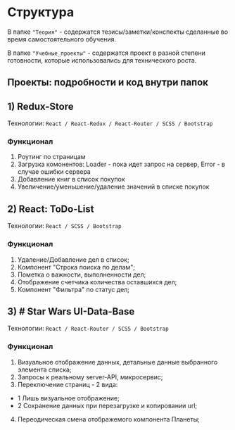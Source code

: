 # Структура
В папке `"Теория"` - содержатся тезисы/заметки/конспекты сделанные во время самостоятельного обучения.

В папке `"Учебные_проекты"` - содержатся проект в разной степени готовности, которые использовались для технического роста.

## Проекты: подробности и код внутри папок
## 1) Redux-Store
Технологии: `React / React-Redux / React-Router / SCSS / Bootstrap`

### Функционал
1) Роутинг по страницам
2) Загрузка комонентов: Loader - пока идет запрос на сервер, Error - в случае ошибки сервера
3) Добавление книг в список покупок
4) Увеличение/уменьшение/удаление значений в списке покупок


## 2) React: ToDo-List
Технологии: `React / SCSS / Bootstrap`

### Функционал
1) Удаление/Добавление дел в список;
2) Компонент "Строка поиска по делам";
3) Пометка о важности, выполненности дел;
4) Отображение счетчика количества оставшихся дел;
5) Компонент "Фильтра" по статус дел;


## 3) # Star Wars UI-Data-Base
Технологии: `React / React-Router / SCSS / Bootstrap`

### Функционал
1) Визуальное отображение данных, детальные данные выбранного элемента списка;
2) Запросы к реальному server-API, микросервис;
3) Переключение страниц - 2 вида:
- 1 Лишь визуальное отображение;
- 2 Сохранение данных при перезагрузке и копировании url;
4) Переодическая смена отображемого компонента Планеты;
